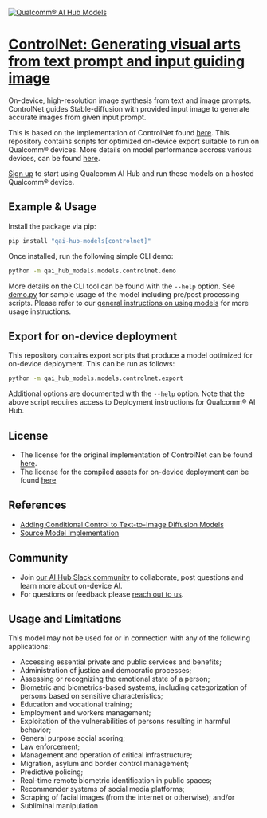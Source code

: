 [![Qualcomm® AI Hub Models](https://qaihub-public-assets.s3.us-west-2.amazonaws.com/qai-hub-models/quic-logo.jpg)](../../README.md)


# [ControlNet: Generating visual arts from text prompt and input guiding image](https://aihub.qualcomm.com/models/controlnet)

On-device, high-resolution image synthesis from text and image prompts. ControlNet guides Stable-diffusion with provided input image to generate accurate images from given input prompt.

This is based on the implementation of ControlNet found [here](https://github.com/lllyasviel/ControlNet). This repository contains scripts for optimized on-device
export suitable to run on Qualcomm® devices. More details on model performance
accross various devices, can be found [here](https://aihub.qualcomm.com/models/controlnet).

[Sign up](https://myaccount.qualcomm.com/signup) to start using Qualcomm AI Hub and run these models on a hosted Qualcomm® device.




## Example & Usage

Install the package via pip:
```bash
pip install "qai-hub-models[controlnet]"
```


Once installed, run the following simple CLI demo:

```bash
python -m qai_hub_models.models.controlnet.demo
```
More details on the CLI tool can be found with the `--help` option. See
[demo.py](demo.py) for sample usage of the model including pre/post processing
scripts. Please refer to our [general instructions on using
models](../../../#getting-started) for more usage instructions.

## Export for on-device deployment

This repository contains export scripts that produce a model optimized for
on-device deployment. This can be run as follows:

```bash
python -m qai_hub_models.models.controlnet.export
```
Additional options are documented with the `--help` option. Note that the above
script requires access to Deployment instructions for Qualcomm® AI Hub.


## License
* The license for the original implementation of ControlNet can be found
  [here](https://github.com/lllyasviel/ControlNet/blob/main/LICENSE).
* The license for the compiled assets for on-device deployment can be found [here](https://github.com/lllyasviel/ControlNet/blob/main/LICENSE)


## References
* [Adding Conditional Control to Text-to-Image Diffusion Models](https://arxiv.org/abs/2302.05543)
* [Source Model Implementation](https://github.com/lllyasviel/ControlNet)



## Community
* Join [our AI Hub Slack community](https://aihub.qualcomm.com/community/slack) to collaborate, post questions and learn more about on-device AI.
* For questions or feedback please [reach out to us](mailto:ai-hub-support@qti.qualcomm.com).


## Usage and Limitations

This model may not be used for or in connection with any of the following applications:

- Accessing essential private and public services and benefits;
- Administration of justice and democratic processes;
- Assessing or recognizing the emotional state of a person;
- Biometric and biometrics-based systems, including categorization of persons based on sensitive characteristics;
- Education and vocational training;
- Employment and workers management;
- Exploitation of the vulnerabilities of persons resulting in harmful behavior;
- General purpose social scoring;
- Law enforcement;
- Management and operation of critical infrastructure;
- Migration, asylum and border control management;
- Predictive policing;
- Real-time remote biometric identification in public spaces;
- Recommender systems of social media platforms;
- Scraping of facial images (from the internet or otherwise); and/or
- Subliminal manipulation
